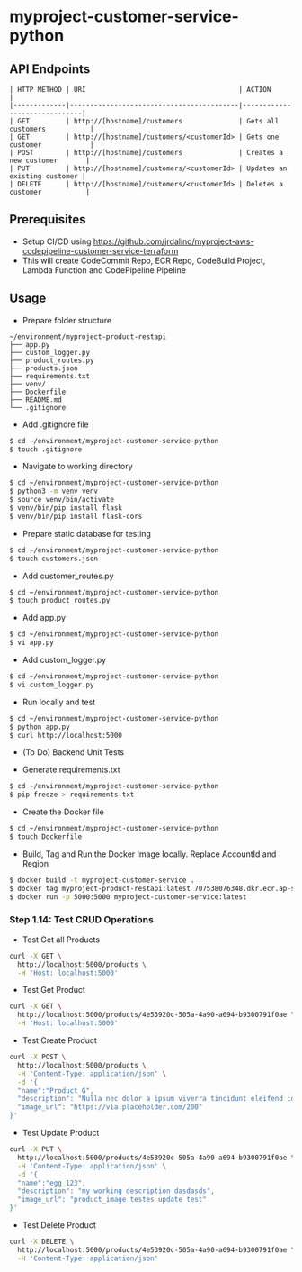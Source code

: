 # myproject-customer-service-python

## API Endpoints
```
| HTTP METHOD | URI                                      | ACTION                       |
|-------------|------------------------------------------|------------------------------|
| GET         | http://[hostname]/customers              | Gets all customers           |
| GET         | http://[hostname]/customers/<customerId> | Gets one customer            |
| POST        | http://[hostname]/customers              | Creates a new customer       |
| PUT         | http://[hostname]/customers/<customerId> | Updates an existing customer |
| DELETE      | http://[hostname]/customers/<customerId> | Deletes a customer           |
```

## Prerequisites
- Setup CI/CD using https://github.com/jrdalino/myproject-aws-codepipeline-customer-service-terraform
- This will create CodeCommit Repo, ECR Repo, CodeBuild Project, Lambda Function and CodePipeline Pipeline 

## Usage
- Prepare folder structure
```
~/environment/myproject-product-restapi
├── app.py
├── custom_logger.py
├── product_routes.py
├── products.json
├── requirements.txt
├── venv/
├── Dockerfile
├── README.md
└── .gitignore
```

- Add .gitignore file
```bash
$ cd ~/environment/myproject-customer-service-python
$ touch .gitignore
```

- Navigate to working directory
```bash
$ cd ~/environment/myproject-customer-service-python
$ python3 -m venv venv
$ source venv/bin/activate
$ venv/bin/pip install flask
$ venv/bin/pip install flask-cors
```

- Prepare static database for testing
```bash
$ cd ~/environment/myproject-customer-service-python
$ touch customers.json
```

- Add customer_routes.py
```bash
$ cd ~/environment/myproject-customer-service-python
$ touch product_routes.py
```

- Add app.py
```bash
$ cd ~/environment/myproject-customer-service-python
$ vi app.py
```

- Add custom_logger.py
```bash
$ cd ~/environment/myproject-customer-service-python
$ vi custom_logger.py
```

- Run locally and test
```bash
$ cd ~/environment/myproject-customer-service-python
$ python app.py
$ curl http://localhost:5000
```

- (To Do) Backend Unit Tests

- Generate requirements.txt
```bash
$ cd ~/environment/myproject-customer-service-python
$ pip freeze > requirements.txt
```

- Create the Docker file
```bash
$ cd ~/environment/myproject-customer-service-python
$ touch Dockerfile
```

- Build, Tag and Run the Docker Image locally. Replace AccountId and Region
```bash
$ docker build -t myproject-customer-service .
$ docker tag myproject-product-restapi:latest 707538076348.dkr.ecr.ap-southeast-1.amazonaws.com/myproject-customer-service:latest
$ docker run -p 5000:5000 myproject-customer-service:latest
```

### Step 1.14: Test CRUD Operations
- Test Get all Products
```bash
curl -X GET \
  http://localhost:5000/products \
  -H 'Host: localhost:5000'
```

- Test Get Product
```bash
curl -X GET \
  http://localhost:5000/products/4e53920c-505a-4a90-a694-b9300791f0ae \
  -H 'Host: localhost:5000' 
```

- Test Create Product
```bash
curl -X POST \
  http://localhost:5000/products \
  -H 'Content-Type: application/json' \
  -d '{
  "name":"Product G",
  "description": "Nulla nec dolor a ipsum viverra tincidunt eleifend id orci. Class aptent taciti sociosqu ad litora torquent per conubia nostra, per inceptos himenaeos.",
  "image_url": "https://via.placeholder.com/200"
}'
```

- Test Update Product
```bash
curl -X PUT \
  http://localhost:5000/products/4e53920c-505a-4a90-a694-b9300791f0ae \
  -H 'Content-Type: application/json' \
  -d '{
  "name":"egg 123",
  "description": "my working description dasdasds",
  "image_url": "product_image testes update test"
}'
```

- Test Delete Product
```bash
curl -X DELETE \
  http://localhost:5000/products/4e53920c-505a-4a90-a694-b9300791f0ae \
  -H 'Content-Type: application/json' 
```
